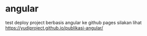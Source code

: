 # angular
test deploy project berbasis angular ke github pages
silakan lihat 
https://yudiproject.github.io/publikasi-angular/
